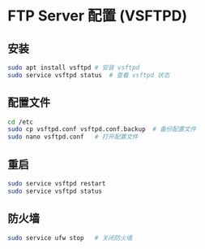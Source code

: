 # FTP Server 配置 (VSFTPD)

## 安装

```bash
sudo apt install vsftpd	# 安装 vsftpd
sudo service vsftpd status	# 查看 vsftpd 状态
```

## 配置文件

```bash
cd /etc
sudo cp vsftpd.conf vsftpd.conf.backup	# 备份配置文件
sudo nano vsftpd.conf	# 打开配置文件
```

## 重启

```bash
sudo service vsftpd restart
sudo service vsftpd status
```

## 防火墙

```bash
sudo service ufw stop	# 关闭防火墙
```

